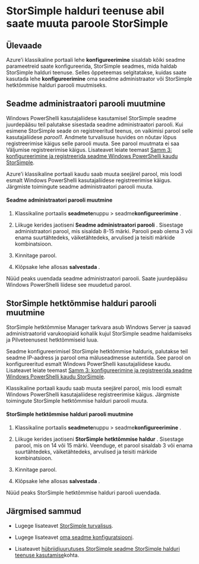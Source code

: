 <properties 
   pageTitle="Muuta paroole StorSimple | Microsoft Azure'i" 
   description="Kirjeldab, kuidas kasutada StorSimple halduri teenuse StorSimple hetktõmmise juhataja ja seadme administraatori parooli muuta." 
   services="storsimple" 
   documentationCenter="NA" 
   authors="alkohli" 
   manager="carmonm" 
   editor=""/>

<tags
   ms.service="storsimple"
   ms.devlang="NA"
   ms.topic="article"
   ms.tgt_pltfrm="NA"
   ms.workload="TBD" 
   ms.date="08/17/2016"
   ms.author="alkohli"/>

# <a name="use-the-storsimple-manager-service-to-change-your-storsimple-passwords"></a>StorSimple halduri teenuse abil saate muuta paroole StorSimple

## <a name="overview"></a>Ülevaade 

Azure'i klassikaline portaali lehe **konfigureerimine** sisaldab kõiki seadme parameetreid saate konfigureerida, StorSimple seadmes, mida haldab StorSimple halduri teenuse. Selles õppeteemas selgitatakse, kuidas saate kasutada lehe **konfigureerimine** oma seadme administraator või StorSimple hetktõmmise halduri parooli muutmiseks.

## <a name="change-the-device-administrator-password"></a>Seadme administraatori parooli muutmine

Windows PowerShelli kasutajaliidese kasutamisel StorSimple seadme juurdepääsu teil palutakse sisestada seadme administraatori parooli. Kui esimene StorSimple seade on registreeritud teenus, on vaikimisi parool selle kasutajaliidese *parool1*. Andmete turvalisuse huvides on nõutav lõpus registreerimise käigus selle parooli muuta. See parool muutmata ei saa Väljumise registreerimise käigus. Lisateavet leiate teemast [Samm 3: konfigureerimine ja registreerida seadme Windows PowerShelli kaudu StorSimple](storsimple-deployment-walkthrough-u2.md#step-3-configure-and-register-the-device-through-windows-powershell-for-storsimple).

Azure'i klassikaline portaali kaudu saab muuta seejärel parool, mis loodi esmalt Windows PowerShelli kasutajaliidese registreerimise käigus. Järgmiste toimingute seadme administraatori parooli muuta.

#### <a name="to-change-the-device-administrator-password"></a>Seadme administraatori parooli muutmine

1. Klassikaline portaalis **seadmete**nuppu > seadme**konfigureerimine** .

2. Liikuge kerides jaotiseni **Seadme administraatori parooli** . Sisestage administraatori parool, mis sisaldab 8-15 märki. Parooli peab olema 3 või enama suurtähtedeks, väiketähtedeks, arvulised ja teisiti märkide kombinatsioon.

3. Kinnitage parool.

4. Klõpsake lehe allosas **salvestada** .

Nüüd peaks uuendada seadme administraatori parooli. Saate juurdepääsu Windows PowerShelli liidese see muudetud parool.

## <a name="change-the-storsimple-snapshot-manager-password"></a>StorSimple hetktõmmise halduri parooli muutmine

StorSimple hetktõmmise Manager tarkvara asub Windows Server ja saavad administraatorid varukoopiaid kohalik kujul StorSimple seadme haldamiseks ja Pilveteenusest hetktõmmiseid luua.

Seadme konfigureerimisel StorSimple hetktõmmise halduris, palutakse teil seadme IP-aadress ja parool oma mäluseadmesse autentida. See parool on konfigureeritud esmalt Windows PowerShelli kasutajaliidese kaudu. Lisateavet leiate teemast [Samm 3: konfigureerimine ja registreerida seadme Windows PowerShelli kaudu StorSimple](storsimple-deployment-walkthrough-u2.md#step-3-configure-and-register-the-device-through-windows-powershell-for-storsimple).

Klassikaline portaali kaudu saab muuta seejärel parool, mis loodi esmalt Windows PowerShelli kasutajaliidese registreerimise käigus. Järgmiste toimingute StorSimple hetktõmmise halduri parooli muuta.

#### <a name="to-change-the-storsimple-snapshot-manager-password"></a>StorSimple hetktõmmise halduri parooli muutmine

1. Klassikaline portaalis **seadmete**nuppu > seadme**konfigureerimine** .

2. Liikuge kerides jaotiseni **StorSimple hetktõmmise haldur** . Sisestage parool, mis on 14 või 15 märki. Veenduge, et parool sisaldab 3 või enama suurtähtedeks, väiketähtedeks, arvulised ja teisiti märkide kombinatsioon.

3. Kinnitage parool.

4. Klõpsake lehe allosas **salvestada** .

Nüüd peaks StorSimple hetktõmmise halduri parooli uuendada.
 

## <a name="next-steps"></a>Järgmised sammud

- Lugege lisateavet [StorSimple turvalisus](storsimple-security.md).

- Lugege lisateavet [oma seadme konfiguratsiooni](storsimple-modify-device-config.md).

- Lisateavet [hübriidjuurutuses StorSimple seadme StorSimple halduri teenuse kasutamise](storsimple-manager-service-administration.md)kohta.
